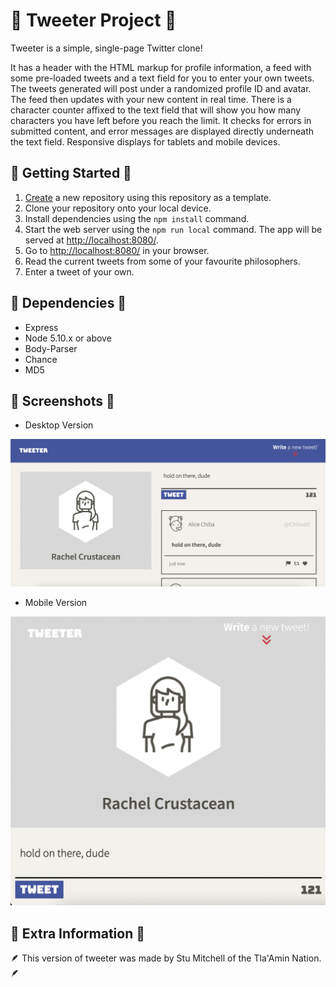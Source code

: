 # 🐣 Tweeter Project 🐣

Tweeter is a simple, single-page Twitter clone! 

It has a header with the HTML markup for profile information, a feed with some pre-loaded tweets and a text field for you to enter your own tweets. The tweets generated will post under a randomized profile ID and avatar. The feed then updates with your new content in real time. There is a character counter affixed to the text field that will show you how many characters you have left before you reach the limit. It checks for errors in submitted content, and error messages are displayed directly underneath the text field. Responsive displays for tablets and mobile devices.

## 🐣 Getting Started 🐣

1. [Create](https://docs.github.com/en/repositories/creating-and-managing-repositories/creating-a-repository-from-a-template) a new repository using this repository as a template.
2. Clone your repository onto your local device.
3. Install dependencies using the `npm install` command.
3. Start the web server using the `npm run local` command. The app will be served at <http://localhost:8080/>.
4. Go to <http://localhost:8080/> in your browser.
6. Read the current tweets from some of your favourite philosophers.
7. Enter a tweet of your own.

## 🐣 Dependencies 🐣

- Express
- Node 5.10.x or above
- Body-Parser
- Chance
- MD5

## 🐣 Screenshots 🐣

- Desktop Version

!["Desktop Version"](https://github.com/stufromnorthvan/tweeter/blob/master/docs/TweeterDeskScreen1.png?raw=true)

- Mobile Version

!["Mobile Version"](https://github.com/stufromnorthvan/tweeter/blob/master/docs/TweeterMobileScreen1.png?raw=true)

## 🐣 Extra Information 🐣

🪶 This version of tweeter was made by Stu Mitchell of the Tla'Amin Nation. 🪶
